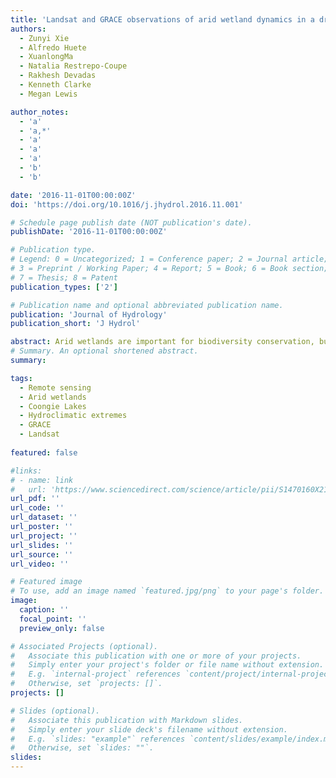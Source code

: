 ```yaml
---
title: 'Landsat and GRACE observations of arid wetland dynamics in a dryland river system under multi-decadal hydroclimatic extremes'
authors:
  - Zunyi Xie
  - Alfredo Huete
  - XuanlongMa
  - Natalia Restrepo-Coupe
  - Rakhesh Devadas
  - Kenneth Clarke
  - Megan Lewis

author_notes:
  - 'a'
  - 'a,*'
  - 'a'
  - 'a'
  - 'a'
  - 'b'
  - 'b'

date: '2016-11-01T00:00:00Z'
doi: 'https://doi.org/10.1016/j.jhydrol.2016.11.001'

# Schedule page publish date (NOT publication's date).
publishDate: '2016-11-01T00:00:00Z'

# Publication type.
# Legend: 0 = Uncategorized; 1 = Conference paper; 2 = Journal article;
# 3 = Preprint / Working Paper; 4 = Report; 5 = Book; 6 = Book section;
# 7 = Thesis; 8 = Patent
publication_types: ['2']

# Publication name and optional abbreviated publication name.
publication: 'Journal of Hydrology'
publication_short: 'J Hydrol'

abstract: Arid wetlands are important for biodiversity conservation, but sensitive and vulnerable to climate variability and hydroclimatic events. Amplification of the water cycle, including the increasing frequency and severity of droughts and wet extremes, is expected to alter spatial and temporal hydrological patterns in arid wetlands globally, with potential threats to ecosystem services and their functioning. Despite these pressing challenges, the ecohydrological interactions and resilience of arid wetlands to highly variable water regimes over long time periods remain largely unknown. Recent broad-scale drought and floods over Australia provide unique opportunities to improve our understanding of arid wetland ecosystem responses to hydroclimatic extremes. Here we analysed the ecohydrological dynamics of the Coongie Lakes arid wetland in central Australia, one of the world’s largest Ramsar-designated wetlands, using more than two decades (1988–2011) of vegetation and floodwater extent retrievals derived from Landsat satellite observations. To explore the impacts of large-scale hydrological fluctuations on the arid wetland, we further coupled Landsat measurements with Total Water Storage Anomaly (TWSA) data obtained from the Gravity Recovery and Climate Experiment (GRACE) satellites. Pronounced seasonal and inter-annual variabilities of flood and vegetation activities were observed over the wetland, with variations in vegetation growth extent highly correlated with flood extent (r = 0.64, p < 0.05) that ranged from nearly zero to 3456 km2. We reported the hydrological dynamics and associated ecosystem responses to be largely driven by the two phases (El Niño and La Niña) of the El Nino-Southern Oscillation (ENSO) ocean-atmosphere system. Changes in flood and vegetation extent were better explained by GRACE–TWSA (r = 0.8, lag = 0 month) than rainfall (r = 0.34, lag = 3 months) over the water source area, demonstrating that TWS is a valuable hydrological indicator for complex dryland river systems. The protracted Millennium Drought from 2001 to 2009 resulted in long-term absence of major flood events, which substantially suppressed wetland vegetation growth. However, the 2010–11 La Niña induced flooding events led to an exceptionally large resurgence of vegetation, with a mean vegetation growth extent anomaly exceeding the historical average (1988–2011) by more than 1.5 standard deviations, suggesting a significant resilience of arid wetland ecosystems to climate variability. This study showed the ecological functioning of arid wetlands is particularly sensitive to large-scale hydrological fluctuations and extreme drought conditions, and vulnerable to future altered water regimes due to climate change. The methods developed herein can be applied to arid wetlands located in other dryland river systems across the globe.
# Summary. An optional shortened abstract.
summary: 

tags:
  - Remote sensing
  - Arid wetlands
  - Coongie Lakes
  - Hydroclimatic extremes
  - GRACE
  - Landsat
  
featured: false

#links:
# - name: link
#   url: 'https://www.sciencedirect.com/science/article/pii/S1470160X21006658'
url_pdf: ''
url_code: ''
url_dataset: ''
url_poster: ''
url_project: ''
url_slides: ''
url_source: ''
url_video: ''

# Featured image
# To use, add an image named `featured.jpg/png` to your page's folder.
image:
  caption: ''
  focal_point: ''
  preview_only: false

# Associated Projects (optional).
#   Associate this publication with one or more of your projects.
#   Simply enter your project's folder or file name without extension.
#   E.g. `internal-project` references `content/project/internal-project/index.md`.
#   Otherwise, set `projects: []`.
projects: []

# Slides (optional).
#   Associate this publication with Markdown slides.
#   Simply enter your slide deck's filename without extension.
#   E.g. `slides: "example"` references `content/slides/example/index.md`.
#   Otherwise, set `slides: ""`.
slides:
---
```



